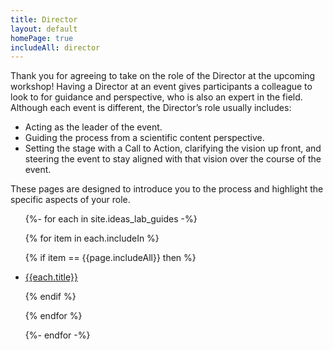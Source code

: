 ```yaml
---
title: Director
layout: default
homePage: true
includeAll: director
---
```

Thank you for agreeing to take on the role of the Director at the upcoming workshop! Having a Director at an event gives participants a colleague to look to for guidance and perspective, who is also an expert in the field. Although each event is different, the Director’s role usually includes:
* Acting as the leader of the event.
* Guiding the process from a scientific content perspective.
* Setting the stage with a Call to Action, clarifying the vision up front, and steering the event to stay aligned with that vision over the course of the event. 

These pages are designed to introduce you to the process and highlight the specific aspects of your role.
<ul>
{%- for each in site.ideas_lab_guides -%}

{% for item in each.includeIn %}

{% if item == {{page.includeAll}} then %}

<li><a href="{{each.url}}">{{each.title}}</a></li>

{% endif %}

{% endfor %}

{%- endfor -%}
</ul>